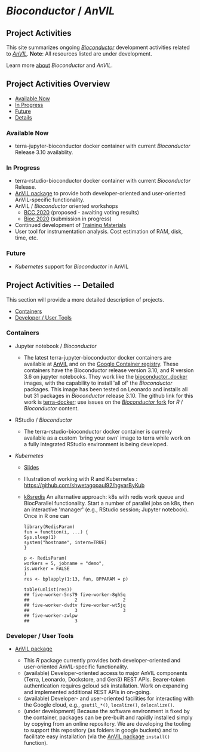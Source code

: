 # _Bioconductor_ / _AnVIL_

## Project Activities

This site summarizes ongoing [_Bioconductor_][] development activities
related to [_AnVIL_][]. **Note**: All resources listed are under
development.

Learn more [about][] _Bioconductor_ and _AnVIL_.


## Project Activities Overview

- [Available Now](#now)
- [In Progress](#inprogress)
- [Future](#future)
- [Details](#details)

<a name="now"></a>
### Available Now

- terra-jupyter-bioconductor docker container with current _Bioconductor_
  Release 3.10 availablity.

<a name="inprogress"></a>
### In Progress

- terra-rstudio-bioconductor docker container with current _Bioconductor_
  Release.
- [AnVIL package][] to provide both developer-oriented and user-oriented
  AnVIL-specific functionality.
- AnVIL / _Bioconductor_ oriented workshops
  - [BCC 2020][] (proposed - awaiting voting results)
  - [Bioc 2020][] (submission in progress)
- Continued development of [Training Materials][]
- User tool for instrumentation analysis. Cost estimation of RAM, disk, time,
  etc.


<a name="future"></a>
### Future

- _Kubernetes_ support for _Bioconductor_ in AnVIL



<a name="details"></a>
## Project Activities --  Detailed

This section will provide a more detailed description of projects.

- [Containers](#containers)
- [Developer / User Tools](#tools)

<a name="containers"></a>
### Containers

- Jupyter notebook / _Bioconductor_

  - The latest terra-jupyter-bioconductor docker containers
  are available at [AnVIL][] and on the [Google Container
  registry][gcr].  These containers have the Bioconductor release
  version 3.10, and R version 3.6 on jupyter notebooks. They work like
  the [bioconductor_docker][] images, with the capability to install 'all
  of' the _Bioconductor_ packages.  This image has been tested on
  Leonardo and installs all but 31 packages in _Bioconductor_ release
  3.10. The github link for this work is [terra-docker][]; use issues
  on the [_Bioconductor_ fork][bioconductor-terra-docker] for _R_ /
  _Bioconductor_ content.

- RStudio / _Bioconductor_

  - The terra-rstudio-bioconductor docker container is currenly available as a
  custom 'bring your own' image to terra while work on a fully integrated
  RStudio environment is being developed.


- _Kubernetes_

  - [Slides](https://docs.google.com/presentation/d/1Y7g_6X8I6DPaNK84EzWNo1wVpfAwdORGt6kcgcPYOV4/edit?usp=sharing)
  - Illustration of working with R and Kubernetes : https://github.com/shwetagopaul92/hgvarByKub
  - [k8sredis][] An alternative approach: k8s with redis work queue and
  BiocParallel functionality. Start a number of parallel jobs on k8s,
  then an interactive 'manager' (e.g., RStudio session; Jupyter
  notebook).  Once in R one can

    ```
    library(RedisParam)
    fun = function(i, ...) {
	Sys.sleep(1)
	system("hostname", intern=TRUE)
    }

    p <- RedisParam(
	workers = 5, jobname = "demo",
	is.worker = FALSE
    )
    res <- bplapply(1:13, fun, BPPARAM = p)

    table(unlist(res))
    ## five-worker-5ns79 five-worker-8gh5q
    ##                 2                 2
    ## five-worker-dvdtv five-worker-wt5jq
    ##                 3                 3
    ## five-worker-zwlpw
    ##                 3
    ```

<a name="tools"></a>
### Developer / User Tools

- [AnVIL package][]

  - This _R_ package currently provides both developer-oriented and
  user-oriented AnVIL-specific functionality.
  - (available) Developer-oriented access to major AnVIL components
  (Terra, Leonardo, Dockstore, and Gen3) REST APIs. Bearer-token
  authentication requires gcloud sdk installation. Work on expanding
  and implemented additional REST APIs in on-going.
  - (available) Developer- and user-oriented facilities for interacting with the
    Google cloud, e.g., `gsutil_*()`, `localize()`, `delocalize()`.
  - (under development) Because the software environment is fixed by the
  container, packages can be pre-built and rapidly installed simply by copying
  from an online repository. We are developing the tooling to support this
  repository (as folders in google buckets) and to facilitate easy installation
  (via the [AnVIL package][] `install()` function).


[_Bioconductor_]: https://bioconductor.org
[_AnVIL_]: https://www.genome.gov/27569268/genomic-analysis-visualization-and-informatics-labspace-anvil/
[about]: about
[AnVIL package]: https://github.com/Bioconductor/AnVIL
[Training Materials]: training
[AnVIL]: https://anvil.terra.app
[gcr]: https://console.cloud.google.com/gcr/images/broad-dsp-gcr-public/US/terra-jupyter-bioconductor
[bioconductor_docker]: https://github.com/Bioconductor/bioconductor_docker
[terra-docker]: https://github.com/DataBiosphere/terra-docker/tree/master/terra-jupyter-bioconductor
[bioconductor-terra-docker]: https://github.com/Bioconductor/terra-docker
[k8sredis]: https://github.com/Bioconductor/k8sredis
[BCC 2020]: https://bcc2020.github.io/
[Bioc 2020]: http://bioc2020.bioconductor.org/